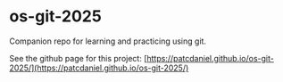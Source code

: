 # os-git-2025

Companion repo for learning and practicing using git.

See the github page for this project: [https://patcdaniel.github.io/os-git-2025/](https://patcdaniel.github.io/os-git-2025/)
